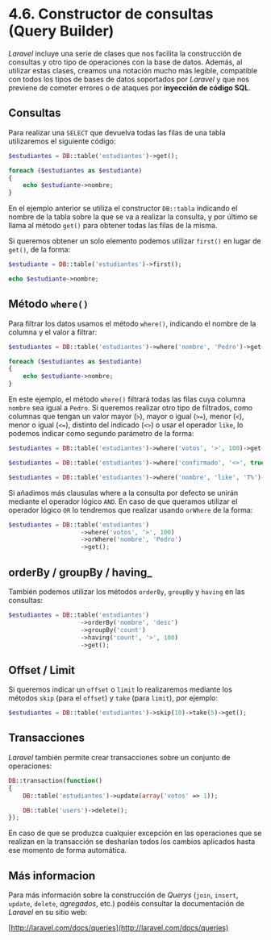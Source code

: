 # 4.6. Constructor de consultas (Query Builder)

_Laravel_ incluye una serie de clases que nos facilita la construcción de consultas y otro tipo de operaciones con la base de datos. Además, al utilizar estas clases, creamos una notación mucho más legible, compatible con todos los tipos de bases de datos soportados por _Laravel_ y que nos previene de cometer errores o de ataques por **inyección de código SQL**.

## Consultas

Para realizar una `SELECT` que devuelva todas las filas de una tabla utilizaremos el siguiente código:

```php
$estudiantes = DB::table('estudiantes')->get();

foreach ($estudiantes as $estudiante)
{
    echo $estudiante->nombre;
}
```

En el ejemplo anterior se utiliza el constructor `DB::tabla` indicando el nombre de la tabla sobre la que se va a realizar la consulta, y por último se llama al método `get()` para obtener todas las filas de la misma.

Si queremos obtener un solo elemento podemos utilizar `first()` en lugar de `get()`, de la forma:

```php
$estudiante = DB::table('estudiantes')->first();

echo $estudiante->nombre;
```

## Método `where()`

Para filtrar los datos usamos el método `where()`, indicando el nombre de la columna y el valor a filtrar:

```php
$estudiantes = DB::table('estudiantes')->where('nombre', 'Pedro')->get();

foreach ($estudiantes as $estudiante)
{
    echo $estudiante->nombre;
}
```

En este ejemplo, el método `where()` filtrará todas las filas cuya columna `nombre` sea igual a `Pedro`. Si queremos realizar otro tipo de filtrados, como columnas que tengan un valor mayor (`>`), mayor o igual (`>=`), menor (`<`), menor o igual (`<=`), distinto del indicado (`<>`) o usar el operador `like`, lo podemos indicar como segundo parámetro de la forma:

```php
$estudiantes = DB::table('estudiantes')->where('votos', '>', 100)->get();

$estudiantes = DB::table('estudiantes')->where('confirmado', '<>', true)->get();

$estudiantes = DB::table('estudiantes')->where('nombre', 'like', 'T%')->get();
```
Si añadimos más clausulas where a la consulta por defecto se unirán mediante el operador lógico `AND`. En caso de que queramos utilizar el operador lógico `OR` lo tendremos que realizar usando `orWhere` de la forma:
```php
$estudiantes = DB::table('estudiantes')
                    ->where('votos', '>', 100)
                    ->orWhere('nombre', 'Pedro')
                    ->get();
```

## orderBy / groupBy / having_

También podemos utilizar los métodos `orderBy`, `groupBy` y `having` en las consultas:
```php
$estudiantes = DB::table('estudiantes')
                    ->orderBy('nombre', 'desc')
                    ->groupBy('count')
                    ->having('count', '>', 100)
                    ->get();
```

## Offset / Limit

Si queremos indicar un `offset` o `limit` lo realizaremos mediante los métodos `skip` (para el `offset`) y `take` (para `limit`), por ejemplo:

```php
$estudiantes = DB::table('estudiantes')->skip(10)->take(5)->get();
```

## Transacciones

_Laravel_ también permite crear transacciones sobre un conjunto de operaciones:

```php
DB::transaction(function()
{
    DB::table('estudiantes')->update(array('votos' => 1));

    DB::table('users')->delete();
});
```

En caso de que se produzca cualquier excepción en las operaciones que se realizan en la transacción se desharían todos los cambios aplicados hasta ese momento de forma automática.

## Más informacion

Para más información sobre la construcción de _Querys_ (`join`, `insert`, `update`, `delete`, _agregados_, etc.) podéis consultar la documentación de _Laravel_ en su sitio web:

[http://laravel.com/docs/queries](http://laravel.com/docs/queries)
